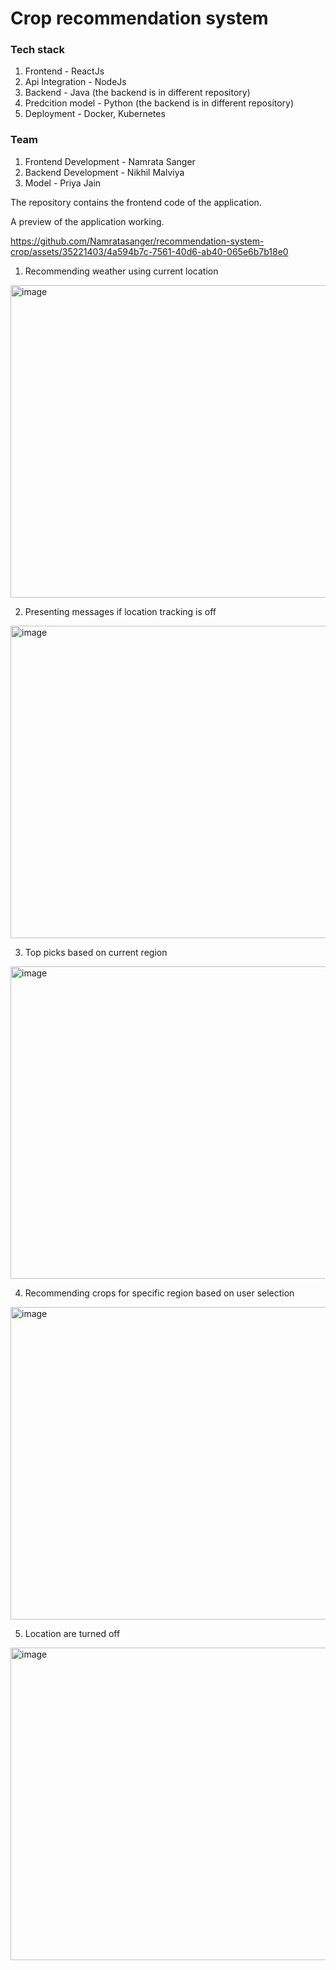 # Crop recommendation system

### Tech stack
1. Frontend - ReactJs
2. Api Integration - NodeJs
3. Backend - Java (the backend is in different repository)
4. Predcition model - Python (the backend is in different repository)
5. Deployment - Docker, Kubernetes

### Team 
1. Frontend Development - Namrata Sanger
2. Backend Development - Nikhil Malviya
3. Model - Priya Jain

The repository contains the frontend code of the application. 

A preview of the application working.

https://github.com/Namratasanger/recommendation-system-crop/assets/35221403/4a594b7c-7561-40d6-ab40-065e6b7b18e0



1. Recommending weather using current location
<img width="1200" height="500" alt="image" src="https://user-images.githubusercontent.com/35221403/192922716-c635f3bd-cb66-49c7-ac22-b61317b5c787.png">

2. Presenting messages if location tracking is off
<img width="1200" height="500" alt="image" src="https://user-images.githubusercontent.com/35221403/192922728-9fcfcc23-2c99-4f49-a90b-4f485066be01.png">

3. Top picks based on current region
<img width="1200" height="500" alt="image" src="https://user-images.githubusercontent.com/35221403/192923163-4e444af8-9ba3-4f97-bd7b-3f0e390a4c83.png">

4. Recommending crops for specific region based on user selection
<img width="1200" height="500" alt="image" src="https://user-images.githubusercontent.com/35221403/192923200-0f7a02b7-0872-44f7-b4d2-34b8bd35501a.png">

5. Location are turned off 
<img width="1200" height="500" alt="image" src="https://user-images.githubusercontent.com/35221403/192925606-4cc0ae17-ba63-4493-9785-5e82f89d0e3c.png">
